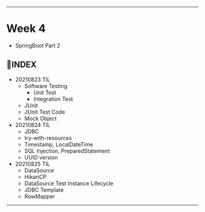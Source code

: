 ___
# Week 4
- SpringBoot Part 2

## 📌INDEX
- 20210823 TIL
  - Software Testing
    - Unit Test
    - Integration Test
  - JUnit
  - JUnit Test Code
  - Mock Object
- 20210824 TIL
  - JDBC
  - try-with-resources
  - Timestamp, LocalDateTime
  - SQL Injection, PreparedStatement
  - UUID version
- 20210825 TIL
  - DataSource
  - HikariCP
  - DataSource Test Instance Lifecycle
  - JDBC Template
  - RowMapper
___